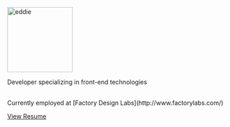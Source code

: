 <img src="http://a1.twimg.com/profile_images/97754698/maiden-big.jpg" title="Eddie Gravatar" alt="eddie" style="width: 150px; height: 150px;" />

Developer specializing in front-end technologies

<br />
Currently employed at [Factory Design Labs](http://www.factorylabs.com/)

[View Resume](/resume/)

